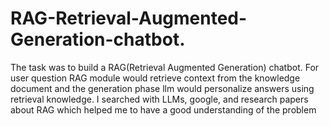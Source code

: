 # RAG-Retrieval-Augmented-Generation-chatbot.
The task was to build a RAG(Retrieval Augmented Generation) chatbot. For user question RAG module would retrieve context from the knowledge document and the generation phase llm would personalize answers using retrieval knowledge. I searched with LLMs, google, and research papers about RAG which helped me to have a good understanding of the problem
